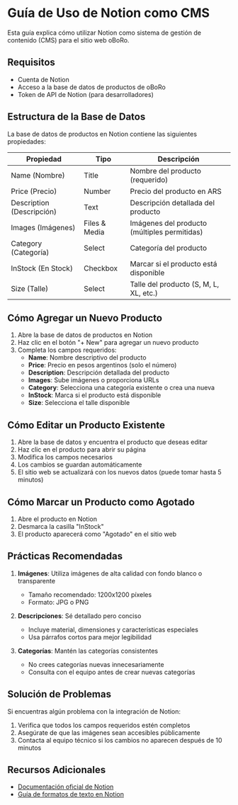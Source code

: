# Guía de Uso de Notion como CMS

Esta guía explica cómo utilizar Notion como sistema de gestión de contenido (CMS) para el sitio web oBoRo.

## Requisitos

- Cuenta de Notion
- Acceso a la base de datos de productos de oBoRo
- Token de API de Notion (para desarrolladores)

## Estructura de la Base de Datos

La base de datos de productos en Notion contiene las siguientes propiedades:

| Propiedad | Tipo | Descripción |
|-----------|------|-------------|
| Name (Nombre) | Title | Nombre del producto (requerido) |
| Price (Precio) | Number | Precio del producto en ARS |
| Description (Descripción) | Text | Descripción detallada del producto |
| Images (Imágenes) | Files & Media | Imágenes del producto (múltiples permitidas) |
| Category (Categoría) | Select | Categoría del producto |
| InStock (En Stock) | Checkbox | Marcar si el producto está disponible |
| Size (Talle) | Select | Talle del producto (S, M, L, XL, etc.) |

## Cómo Agregar un Nuevo Producto

1. Abre la base de datos de productos en Notion
2. Haz clic en el botón "+ New" para agregar un nuevo producto
3. Completa los campos requeridos:
   - **Name**: Nombre descriptivo del producto
   - **Price**: Precio en pesos argentinos (solo el número)
   - **Description**: Descripción detallada del producto
   - **Images**: Sube imágenes o proporciona URLs
   - **Category**: Selecciona una categoría existente o crea una nueva
   - **InStock**: Marca si el producto está disponible
   - **Size**: Selecciona el talle disponible

## Cómo Editar un Producto Existente

1. Abre la base de datos y encuentra el producto que deseas editar
2. Haz clic en el producto para abrir su página
3. Modifica los campos necesarios
4. Los cambios se guardan automáticamente
5. El sitio web se actualizará con los nuevos datos (puede tomar hasta 5 minutos)

## Cómo Marcar un Producto como Agotado

1. Abre el producto en Notion
2. Desmarca la casilla "InStock"
3. El producto aparecerá como "Agotado" en el sitio web

## Prácticas Recomendadas

1. **Imágenes**: Utiliza imágenes de alta calidad con fondo blanco o transparente
   - Tamaño recomendado: 1200x1200 píxeles
   - Formato: JPG o PNG

2. **Descripciones**: Sé detallado pero conciso
   - Incluye material, dimensiones y características especiales
   - Usa párrafos cortos para mejor legibilidad

3. **Categorías**: Mantén las categorías consistentes
   - No crees categorías nuevas innecesariamente
   - Consulta con el equipo antes de crear nuevas categorías

## Solución de Problemas

Si encuentras algún problema con la integración de Notion:

1. Verifica que todos los campos requeridos estén completos
2. Asegúrate de que las imágenes sean accesibles públicamente
3. Contacta al equipo técnico si los cambios no aparecen después de 10 minutos

## Recursos Adicionales

- [Documentación oficial de Notion](https://developers.notion.com/)
- [Guía de formatos de texto en Notion](https://www.notion.so/help/formatting)
